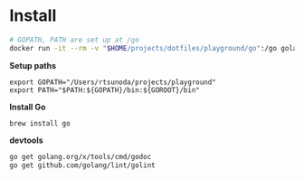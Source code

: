 # Install

```bash
# GOPATH, PATH are set up at /go
docker run -it --rm -v "$HOME/projects/dotfiles/playground/go":/go golang
```

**Setup paths**
```
export GOPATH="/Users/rtsunoda/projects/playground"
export PATH="$PATH:${GOPATH}/bin:${GOROOT}/bin"
```


**Install Go**
```
brew install go
```

**devtools**

```bash
go get golang.org/x/tools/cmd/godoc
go get github.com/golang/lint/golint
```

